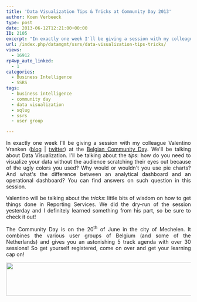 ```yaml
---
title: 'Data Visualization Tips & Tricks at Community Day 2013'
author: Koen Verbeeck
type: post
date: 2013-06-12T12:21:00+00:00
ID: 2105
excerpt: "In exactly one week I'll be giving a session with my colleague Valentino Vranken (blog | twitter) at the Belgian Community Day. We'll be talking about Data Visualization. I'll be talking about the tips: how do you need to visualize your data without the&hellip;"
url: /index.php/datamgmt/ssrs/data-visualization-tips-tricks/
views:
  - 16912
rp4wp_auto_linked:
  - 1
categories:
  - Business Intelligence
  - SSRS
tags:
  - business intelligence
  - community day
  - data visualization
  - sqlug
  - ssrs
  - user group

---
```

<p style="text-align: justify;">
  In exactly one week I'll be giving a session with my colleague Valentino Vranken (<a href="http://blog.hoegaerden.be/">blog</a> | <a href="https://twitter.com/ValentinoV42">twitter</a>) at the <a href="http://www.communityday.be/">Belgian Community Day</a>. We'll be talking about Data Visualization. I'll be talking about the <em>tips</em>: how do you need to visualize your data without the audience scratching their eyes out because of the ugly colors you used? Why would or wouldn't you use pie charts? And what's the difference between an analytical dashboard and an operational dashboard? You can find answers on such question in this session.
</p>

<p style="text-align: justify;">
  Valentino will be talking about the <em>tricks</em>: little bits of wisdom on how to get things done in Reporting Services. We did the dry-run of the session yesterday and I definitely learned something from his part, so be sure to check it out!
</p>

<p style="text-align: justify;">
  The Community Day is on the 20<sup>th</sup> of June in the city of Mechelen. It combines the various user groups of Belgium (and some of the Netherlands) and gives you an astonishing 5 track agenda with over 30 sessions! So get yourself registered, come on over and get your learning cap on!
</p>

<p style="text-align: justify;">
  <a href="http://www.communityday.be/"><img src="/wp-content/uploads/users/koenverbeeck/ComDayBe2013/long.png?mtime=1370952579" alt="" width="600" height="90" /></a>
</p>